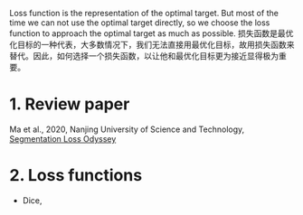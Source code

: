 Loss function is the representation of the optimal target. But most of the time we can not use the optimal target directly, so we choose the loss function to approach the optimal target as much as possible.
损失函数是最优化目标的一种代表，大多数情况下，我们无法直接用最优化目标，故用损失函数来替代。因此，如何选择一个损失函数，以让他和最优化目标更为接近显得极为重要。

# 1. Review paper

Ma et al., 2020, Nanjing University of Science and Technology, [Segmentation Loss Odyssey](https://arxiv.org/pdf/2005.13449.pdf)

# 2. Loss functions
- Dice, 

